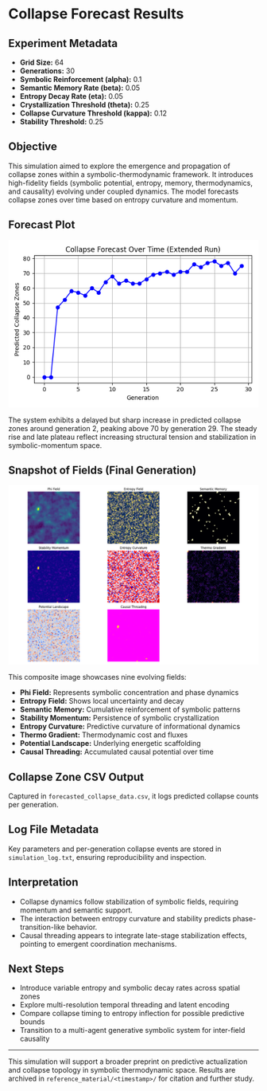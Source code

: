 # Collapse Forecast Results

## Experiment Metadata

* **Grid Size:** 64
* **Generations:** 30
* **Symbolic Reinforcement (alpha):** 0.1
* **Semantic Memory Rate (beta):** 0.05
* **Entropy Decay Rate (eta):** 0.05
* **Crystallization Threshold (theta):** 0.25
* **Collapse Curvature Threshold (kappa):** 0.12
* **Stability Threshold:** 0.25

## Objective

This simulation aimed to explore the emergence and propagation of collapse zones within a symbolic-thermodynamic framework. It introduces high-fidelity fields (symbolic potential, entropy, memory, thermodynamics, and causality) evolving under coupled dynamics. The model forecasts collapse zones over time based on entropy curvature and momentum.

## Forecast Plot

![Forecasted Collapse Over Time](./reference_material/20250630_090133/forecasted_collapse_plot.png)

The system exhibits a delayed but sharp increase in predicted collapse zones around generation 2, peaking above 70 by generation 29. The steady rise and late plateau reflect increasing structural tension and stabilization in symbolic-momentum space.

## Snapshot of Fields (Final Generation)

![Snapshot Generation 29](./reference_material/20250630_090133/snapshot_generation_29.png)

This composite image showcases nine evolving fields:

* **Phi Field:** Represents symbolic concentration and phase dynamics
* **Entropy Field:** Shows local uncertainty and decay
* **Semantic Memory:** Cumulative reinforcement of symbolic patterns
* **Stability Momentum:** Persistence of symbolic crystallization
* **Entropy Curvature:** Predictive curvature of informational dynamics
* **Thermo Gradient:** Thermodynamic cost and fluxes
* **Potential Landscape:** Underlying energetic scaffolding
* **Causal Threading:** Accumulated causal potential over time

## Collapse Zone CSV Output

Captured in `forecasted_collapse_data.csv`, it logs predicted collapse counts per generation.

## Log File Metadata

Key parameters and per-generation collapse events are stored in `simulation_log.txt`, ensuring reproducibility and inspection.

## Interpretation

* Collapse dynamics follow stabilization of symbolic fields, requiring momentum and semantic support.
* The interaction between entropy curvature and stability predicts phase-transition-like behavior.
* Causal threading appears to integrate late-stage stabilization effects, pointing to emergent coordination mechanisms.

## Next Steps

* Introduce variable entropy and symbolic decay rates across spatial zones
* Explore multi-resolution temporal threading and latent encoding
* Compare collapse timing to entropy inflection for possible predictive bounds
* Transition to a multi-agent generative symbolic system for inter-field causality

---

This simulation will support a broader preprint on predictive actualization and collapse topology in symbolic thermodynamic space. Results are archived in `reference_material/<timestamp>/` for citation and further study.
